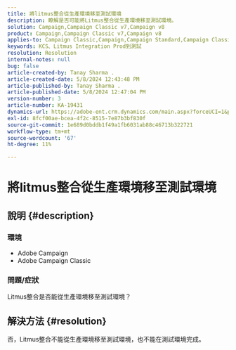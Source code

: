 ```yaml
---
title: 將litmus整合從生產環境移至測試環境
description: 瞭解是否可能將Litmus整合從生產環境移至測試環境。
solution: Campaign,Campaign Classic v7,Campaign v8
product: Campaign,Campaign Classic v7,Campaign v8
applies-to: Campaign Classic,Campaign,Campaign Standard,Campaign Classic v7,Campaign v8
keywords: KCS、Litmus Integration Prod到測試
resolution: Resolution
internal-notes: null
bug: false
article-created-by: Tanay Sharma .
article-created-date: 5/8/2024 12:43:48 PM
article-published-by: Tanay Sharma .
article-published-date: 5/8/2024 12:47:04 PM
version-number: 3
article-number: KA-19431
dynamics-url: https://adobe-ent.crm.dynamics.com/main.aspx?forceUCI=1&pagetype=entityrecord&etn=knowledgearticle&id=242a3698-380d-ef11-9f8a-6045bd026dc7
exl-id: 8fcf00ae-bcea-4f2c-8515-7e87b3bf830f
source-git-commit: 1e689d0bddb1f49a1fb6031ab88c46713b322721
workflow-type: tm+mt
source-wordcount: '67'
ht-degree: 11%

---
```


# 將litmus整合從生產環境移至測試環境

## 說明 {#description}


### 環境

- Adobe Campaign
- Adobe Campaign Classic


### 問題/症狀

Litmus整合是否能從生產環境移至測試環境？


## 解決方法 {#resolution}


否，Litmus整合不能從生產環境移至測試環境，也不能在測試環境完成。
